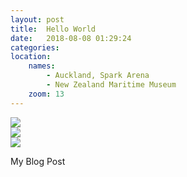 ```yaml
---
layout: post
title:  Hello World
date:   2018-08-08 01:29:24
categories: 
location:
    names:
        - Auckland, Spark Arena
        - New Zealand Maritime Museum
    zoom: 13
---
```


<div class="post-image">
    <img src="https://s3.eu-west-3.amazonaws.com/com.simonecivetta.centralasia2018/1533684563.33944-0.jpeg" />
</div>
<div class="post-image">
    <img src="https://s3.eu-west-3.amazonaws.com/com.simonecivetta.centralasia2018/1533684563.33944-1.jpeg" />
</div>
<div class="post-image">
    <img src="https://s3.eu-west-3.amazonaws.com/com.simonecivetta.centralasia2018/1533684563.33944-2.jpeg" />
</div>


My Blog Post
